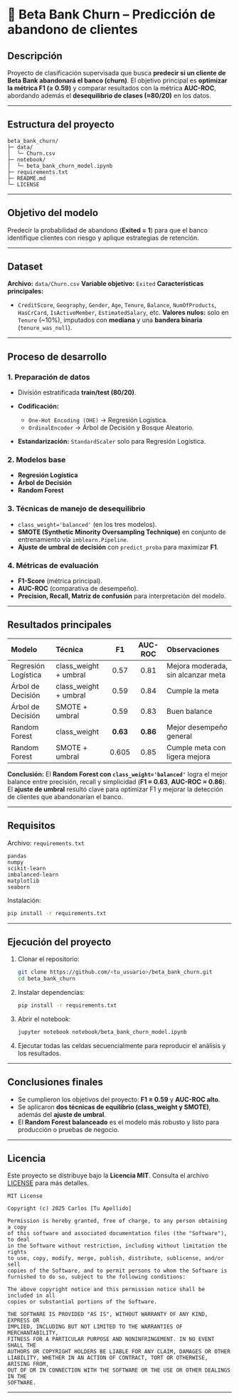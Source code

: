 # 🏦 Beta Bank Churn – Predicción de abandono de clientes

##  Descripción

Proyecto de clasificación supervisada que busca **predecir si un cliente de Beta Bank abandonará el banco (churn)**.
El objetivo principal es **optimizar la métrica F1 (≥ 0.59)** y comparar resultados con la métrica **AUC-ROC**, abordando además el **desequilibrio de clases (≈80/20)** en los datos.

---

##  Estructura del proyecto

```
beta_bank_churn/
├─ data/
│  └─ Churn.csv
├─ notebook/
│  └─ beta_bank_churn_model.ipynb
├─ requirements.txt
├─ README.md
└─ LICENSE
```

---

##  Objetivo del modelo

Predecir la probabilidad de abandono (**Exited = 1**) para que el banco identifique clientes con riesgo y aplique estrategias de retención.

---

## Dataset

**Archivo:** `data/Churn.csv`
**Variable objetivo:** `Exited`
**Características principales:**

* `CreditScore`, `Geography`, `Gender`, `Age`, `Tenure`, `Balance`,
  `NumOfProducts`, `HasCrCard`, `IsActiveMember`, `EstimatedSalary`, etc.
  **Valores nulos:** solo en `Tenure` (~10%), imputados con **mediana** y una **bandera binaria** (`tenure_was_null`).

---

##  Proceso de desarrollo

### 1. Preparación de datos

* División estratificada **train/test (80/20)**.
* **Codificación:**

  * `One-Hot Encoding (OHE)` → Regresión Logística.
  * `OrdinalEncoder` → Árbol de Decisión y Bosque Aleatorio.
* **Estandarización:** `StandardScaler` solo para Regresión Logística.

### 2. Modelos base

* **Regresión Logística**
* **Árbol de Decisión**
* **Random Forest**

### 3. Técnicas de manejo de desequilibrio

* `class_weight='balanced'` (en los tres modelos).
* **SMOTE (Synthetic Minority Oversampling Technique)** en conjunto de entrenamiento vía `imblearn.Pipeline`.
* **Ajuste de umbral de decisión** con `predict_proba` para maximizar **F1**.

### 4. Métricas de evaluación

* **F1-Score** (métrica principal).
* **AUC-ROC** (comparativa de desempeño).
* **Precision, Recall, Matriz de confusión** para interpretación del modelo.

---

## Resultados principales

| Modelo              | Técnica               |    F1    |  AUC-ROC | Observaciones                      |
| :------------------ | :-------------------- | :------: | :------: | :--------------------------------- |
| Regresión Logística | class_weight + umbral |   0.57   |   0.81   | Mejora moderada, sin alcanzar meta |
| Árbol de Decisión   | class_weight + umbral |   0.59   |   0.84   | Cumple la meta                     |
| Árbol de Decisión   | SMOTE + umbral        |   0.59   |   0.83   | Buen balance                       |
| Random Forest       | class_weight          | **0.63** | **0.86** | Mejor desempeño general            |
| Random Forest       | SMOTE + umbral        |   0.605  |   0.85   | Cumple meta con ligera mejora      |

**Conclusión:**
El **Random Forest con `class_weight='balanced'`** logra el mejor balance entre precisión, recall y simplicidad (**F1 ≈ 0.63**, **AUC-ROC ≈ 0.86**).
El **ajuste de umbral** resultó clave para optimizar F1 y mejorar la detección de clientes que abandonarían el banco.

---

##  Requisitos

Archivo: `requirements.txt`

```
pandas
numpy
scikit-learn
imbalanced-learn
matplotlib
seaborn
```

Instalación:

```bash
pip install -r requirements.txt
```

---

##  Ejecución del proyecto

1. Clonar el repositorio:

   ```bash
   git clone https://github.com/<tu_usuario>/beta_bank_churn.git
   cd beta_bank_churn
   ```

2. Instalar dependencias:

   ```bash
   pip install -r requirements.txt
   ```

3. Abrir el notebook:

   ```bash
   jupyter notebook notebook/beta_bank_churn_model.ipynb
   ```

4. Ejecutar todas las celdas secuencialmente para reproducir el análisis y los resultados.

---

## Conclusiones finales

* Se cumplieron los objetivos del proyecto: **F1 ≥ 0.59** y **AUC-ROC alto**.
* Se aplicaron **dos técnicas de equilibrio (class_weight y SMOTE)**, además del **ajuste de umbral**.
* El **Random Forest balanceado** es el modelo más robusto y listo para producción o pruebas de negocio.

---

## Licencia

Este proyecto se distribuye bajo la **Licencia MIT**.
Consulta el archivo [LICENSE](./LICENSE) para más detalles.

```
MIT License

Copyright (c) 2025 Carlos [Tu Apellido]

Permission is hereby granted, free of charge, to any person obtaining a copy
of this software and associated documentation files (the "Software"), to deal
in the Software without restriction, including without limitation the rights
to use, copy, modify, merge, publish, distribute, sublicense, and/or sell
copies of the Software, and to permit persons to whom the Software is
furnished to do so, subject to the following conditions:

The above copyright notice and this permission notice shall be included in all
copies or substantial portions of the Software.

THE SOFTWARE IS PROVIDED "AS IS", WITHOUT WARRANTY OF ANY KIND, EXPRESS OR
IMPLIED, INCLUDING BUT NOT LIMITED TO THE WARRANTIES OF MERCHANTABILITY,
FITNESS FOR A PARTICULAR PURPOSE AND NONINFRINGEMENT. IN NO EVENT SHALL THE
AUTHORS OR COPYRIGHT HOLDERS BE LIABLE FOR ANY CLAIM, DAMAGES OR OTHER
LIABILITY, WHETHER IN AN ACTION OF CONTRACT, TORT OR OTHERWISE, ARISING FROM,
OUT OF OR IN CONNECTION WITH THE SOFTWARE OR THE USE OR OTHER DEALINGS IN THE
SOFTWARE.
```

---
